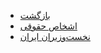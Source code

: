 <!-- legalEntities/_sidebar.md -->

- [بازگشت](/)
- [اشخاص حقوقی](legalEntities/legalEntities.md "گاه‌شمار اشخاص حقوقی ایران")
- [نخست‌وزیران ایران](legalEntities/primeMinisters.md "گاه‌شمار نخست‌وزیران ایران")